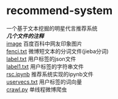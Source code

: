 # recommend-system
一个基于文本挖掘的明星代言推荐系统  
***几个文件的注释***  
[image](https://github.com/jc-wow/recommend-system/tree/master/image) 百度百科中网友印象图片  
[fenci.txt](https://github.com/jc-wow/recommend-system/blob/master/fenci.txt) 微博短文本的分词文件(jieba分词)  
[label.txt](https://github.com/jc-wow/recommend-system/blob/master/label.txt) 用户标签的json文件  
[label1.txt](https://github.com/jc-wow/recommend-system/blob/master/label1.txt) 用户标签的字符串文件  
[rsc.ipynb](https://github.com/jc-wow/recommend-system/blob/master/rsc.ipynb) 推荐系统实现的ipynb文件  
[uservecs.txt](https://github.com/jc-wow/recommend-system/blob/master/uservecs.txt) 用户标签的词向量  
[crawl.py](https://github.com/jc-wow/recommend-system/blob/master/crawl.py) 单线程微博爬虫
